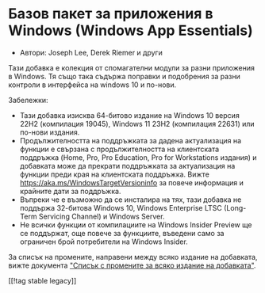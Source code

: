 # Базов пакет за приложения в Windows (Windows App Essentials) #

* Автори: Joseph Lee, Derek Riemer и други

Тази добавка е колекция от спомагателни модули за разни приложения в
Windows. Тя също така съдържа поправки и подобрения за разни контроли в
интерфейса на windows 10 и по-нови.

Забележки:

* Тази добавка изисква 64-битово издание на Windows 10 версия 22H2
  (компилация 19045), Windows 11 23H2 (компилация 22631) или по-нови
  издания.
* Продължителността на поддръжката за дадена актуализация на функции е
  свързана с продължителността на клиентската поддръжка (Home, Pro, Pro
  Education, Pro for Workstations издания) и добавката може да прекрати
  поддръжката за актуализация на функции преди края на клиентската
  поддръжка. Вижте <https://aka.ms/WindowsTargetVersioninfo> за повече
  информация и крайните дати за поддръжка.
* Въпреки че е възможно да се инсталира на тях, тази добавка не поддържа
  32-битова Windows 10, Windows Enterprise LTSC (Long-Term Servicing
  Channel) и Windows Server.
* Не всички функции от компилациите на Windows Insider Preview ще се
  поддържат, още повече за функциите, въведени само за ограничен брой
  потребители на Windows Insider.

За списък на промените, направени между всяко издание на добавката, вижте
документа ["Списък с промените за всяко издание на добавката"][1].

[[!tag stable legacy]]

[1]: https://github.com/josephsl/wintenapps/blob/main/changes.md
